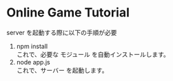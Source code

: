 # Online Game Tutorial #

server を起動する際に以下の手順が必要

1. npm install  
これで、必要な モジュール を自動インストールします。
2. node app.js  
これで、サーバー を起動します。